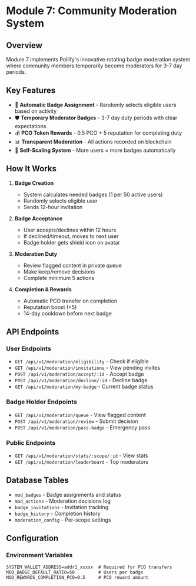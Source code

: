 # Module 7: Community Moderation System

## Overview
Module 7 implements Pollify's innovative rotating badge moderation system where community members temporarily become moderators for 3-7 day periods.

## Key Features
- 🎯 **Automatic Badge Assignment** - Randomly selects eligible users based on activity
- 🛡️ **Temporary Moderator Badges** - 3-7 day duty periods with clear expectations  
- 💰 **PCO Token Rewards** - 0.5 PCO + 5 reputation for completing duty
- 📊 **Transparent Moderation** - All actions recorded on blockchain
- 🔄 **Self-Scaling System** - More users = more badges automatically

## How It Works

1. **Badge Creation**
   - System calculates needed badges (1 per 50 active users)
   - Randomly selects eligible user
   - Sends 12-hour invitation

2. **Badge Acceptance**
   - User accepts/declines within 12 hours
   - If declined/timeout, moves to next user
   - Badge holder gets shield icon on avatar

3. **Moderation Duty**
   - Review flagged content in private queue
   - Make keep/remove decisions
   - Complete minimum 5 actions

4. **Completion & Rewards**
   - Automatic PCO transfer on completion
   - Reputation boost (+5)
   - 14-day cooldown before next badge

## API Endpoints

### User Endpoints
- `GET /api/v1/moderation/eligibility` - Check if eligible
- `GET /api/v1/moderation/invitations` - View pending invites
- `POST /api/v1/moderation/accept/:id` - Accept badge
- `POST /api/v1/moderation/decline/:id` - Decline badge
- `GET /api/v1/moderation/my-badge` - Current badge status

### Badge Holder Endpoints  
- `GET /api/v1/moderation/queue` - View flagged content
- `POST /api/v1/moderation/review` - Submit decision
- `POST /api/v1/moderation/pass-badge` - Emergency pass

### Public Endpoints
- `GET /api/v1/moderation/stats/:scope/:id` - View stats
- `GET /api/v1/moderation/leaderboard` - Top moderators

## Database Tables

- `mod_badges` - Badge assignments and status
- `mod_actions` - Moderation decisions log
- `badge_invitations` - Invitation tracking
- `badge_history` - Completion history
- `moderation_config` - Per-scope settings

## Configuration

### Environment Variables
```env
SYSTEM_WALLET_ADDRESS=addr1_xxxxx  # Required for PCO transfers
MOD_BADGE_DEFAULT_RATIO=50         # Users per badge
MOD_REWARDS_COMPLETION_PCO=0.5     # PCO reward amount
